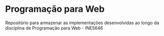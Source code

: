 # Programação para Web

Repositório para armazenar as implementações desenvolvidas ao longo da disciplina de Programação para Web - INE5646